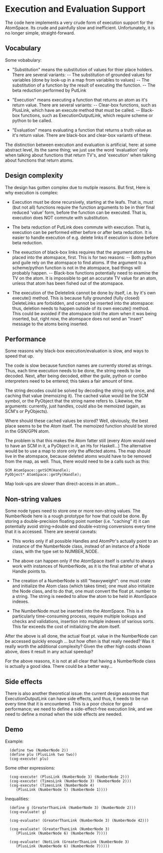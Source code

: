 
Execution and Evaluation Support
================================

The code here implements a very crude form of execution support for
the AtomSpace. Its crude and painfully slow and inefficient.
Unfortunately, it is no longer simple, straight-forward.

Vocabulary
----------
Some vobabulary:

* "Substitution" means the substitution of values for thier place holders.
  There are several variants:
  -- The substitution of grounded values for variables (done by look-up
     in a map from variables to values)
  -- The substitution of a function by the result of executing the
     function.
  -- The beta reduction performed by PutLink

* "Execution" means executing a function that returns an atom as it's
  return value. There are several variants:
  -- Clear-box functions, such as PlusLink, which have an execute method
     that must be called.
  -- Black-box functions, such as ExecutionOutputLink, which require
     scheme or python to be called.

* "Evaluation" means evaluating a function that returns a truth value as
  it's return value. There are black-box and clear-box variants of
  these.

The distinction between execution and evaluation is artificial, here:
at some abstract level, its the same thing; we just use the word
'evaluation' only when talking about functions that return TV's, and
'execution' when talking about functions that return atoms.


Design complexity
-----------------
The design has gotten complex due to mutiple reasons.  But first,
Here is why execution is complex:

* Execution must be done recursively, starting at the leafs.
  That is, must (but not all) functions require the function
  arguments to be in thier final reduced 'value' form, before
  the function can be executed.  That is, execution does NOT
  commute with substitution.

* The beta reduction of PutLink does commute with execution.
  That is, execution can be performed either before or after
  beta reduction. It is easier to handle execution of e.g.
  delete links if execution is done before beta reduction.

* The exeuction of black-box links requires that the argument atoms
  be placed into the atomspace, first. This is for two reasons:
  -- Both python and guile rely on the atomspace to find atoms.
     If the argument to a scheme/python function is not in the
     atomspace, bad things will probably happen.
  -- Black-box functions potentially need to examine the TV on the
     atom.  It is impossible to get an accurate TV value for an
     atom, unless that atom has been fished out of the atomspace.

* The execution of the Deletelink cannot be done by itself, i.e.
  by it's own execute() method. This is because fully grounded
  (fully closed) DeleteLinks are forbidden, and cannot be inserted
  into the atomspace: thus, deletion needs to happen outside of
  its own execute() method.  This could be avoided if the atomspace
  told the atom when it was being inserted, but, right now, the
  atomspace does not send an "insert" message to the atoms being
  inserted.


Performance
-----------
Some reasons why black-box execution/evaluation is slow, and ways to
speed that up.

The code is slow because function names are currently stored as strings.
Thus, each time execution needs to be done, the string needs to be
decoded.  Next, after being decoded, either the guile, python or combo
interpreters need to be entered; this takes a fair amount of time.

The string decodes could be solved by decoding the string only once,
and caching that value (memoizing it).  The cached value would be the
SCM symbol, or the PyObject that the string name refers to.  Likewise,
the arguments: currently, just handles, could also be memoized (again,
as SCM's or PyObjects).

Where should these cached values be stored? Well, obviously, the best
place seems to be the Atom itself.  The memoized function should be
stored in the GSN/GPN atom.

The problem is that this makes the Atom fatter still (every Atom would
need to have an SCM in it, a PyObject in it, an Hs for Haskell...)
The alternative would be to use a map to store only the affected atoms.
The map should live in the atomspace, because deleted atoms would have
to be removed from the map, as well.  Thus, there would need to be a
calls such as this:

```
SCM AtomSpace::getSCM(Handle);
PyObject* AtomSpace::getPy(Handle);
```

Map look-ups are slower than direct-access in an atom...


Non-string values
-----------------
Some node types need to store one or more non-string values.  The
NumberNode here is a rough prototype for how that could be done. By
storing a double-precision floating point number (i.e. "caching" it)
it can potentially avoid string->double and double->string conversions
every time that it is accessed.  There are several caveats:

 * This works only if all possible Handles and AtomPtr's actually
   point to an instance of the NumberNode class, instead of an
   instance of a Node class, with the type set to NUMBER_NODE.

 * The above can happen only if the AtomSpace itself is careful to
   always work with instances of NumberNode, as it is the final
   arbiter of what a Handle points to.

 * The creation of a NumberNode is still "heavyweight": one must
   crate and initialize the Atom class (which takes time); one
   must also initialize the Node class, and to do that, one must
   convert the float pt. number to a string. The string is needed
   to allow the atom to be held in AtomSpace indexes.

 * The NumberNode must be inserted into the AtomSpace. This is a
   particularly time-consuming process, require multiple lookups and
   checks and validations, insertion into multiple indexes of various
   sorts. This far exceeds the cost of initializing the atom itself.

After the above is all done, the actual float pt. value in the
NumberNode can be accessed quickly enough ... but how often is that
really needed?  Was it really worth the additional complexity? Given
the other high costs shown above, does it result in any actual speedup?

For the above reasons, it is not at all clear that having a NumberNode
class is actually a good idea.  There could be a better way...


Side effects
------------
There is also another theoretical issue: the current design assumes
that ExecutionOutputLink can have side effects, and thus, it needs
to be run every time that it is encountered.  This is a poor choice
for good performance; we need to define a side-effect-free execution
link, and we need to define a monad when the side effects are needed.

Demo
----
Example:
```
  (define two (NumberNode 2))
  (define plu (PlusLink two two))
  (cog-execute! plu)
```
Some other expressions:
```
  (cog-execute! (PlusLink (NumberNode 3) (NumberNode 2)))
  (cog-execute! (TimesLink (NumberNode 3) (NumberNode 2)))
  (cog-execute! (TimesLink (NumberNode 4)
     (PlusLink (NumberNode 5) (NumberNode 1))))
```
Inequalities:
```
  (define g (GreaterThanLink (NumberNode 3) (NumberNode 2)))
  (cog-evaluate! g)

  (cog-evaluate! (GreaterThanLink (NumberNode 3) (NumberNode 42)))

  (cog-evaluate! (GreaterThanLink (NumberNode 3)
     (PlusLink (NumberNode 6) (NumberNode 7))))

  (cog-evaluate! (NotLink (GreaterThanLink (NumberNode 3)
     (PlusLink (NumberNode 6) (NumberNode 7)))))
```
